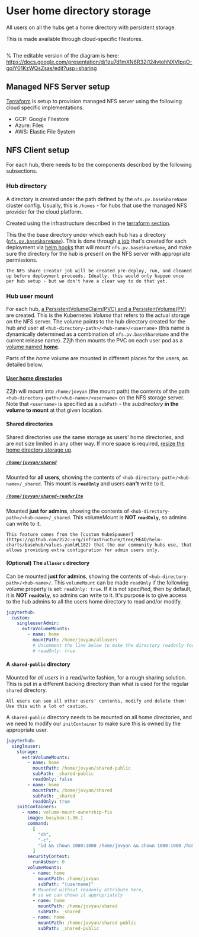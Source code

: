 # User home directory storage

All users on all the hubs get a home directory with persistent storage.

This is made available through cloud-specific filestores.

```{figure} ../../images/infrastructure-storage-layer.png
```

% The editable version of the diagram is here: https://docs.google.com/presentation/d/1zu7d1mXN6R32i124vtohNXVIpqO-goiY01KzWQsZsas/edit?usp=sharing

## Managed NFS Server setup

[Terraform](topic:terraform) is setup to provision managed NFS server using the following cloud specific implementations.

* GCP: Google Filestore
* Azure: Files
* AWS: Elastic File System

## NFS Client setup

For each hub, there needs to be the components described by the following subsections.

### Hub directory

A directory is created under the path defined by the `nfs.pv.baseShareName` cluster config.
Usually, this is `/homes` - for hubs that use the managed NFS provider for the cloud platform.

Created using the infrastructure described in the [terraform section](topic:terraform).


This the the base directory under which each hub has a directory ([`nfs.pv.baseShareName`](https://github.com/2i2c-org/infrastructure/tree/HEAD/helm-charts/basehub/values.yaml#L21)).
This is done through [a job](https://github.com/2i2c-org/infrastructure/tree/HEAD/helm-charts/basehub/templates/nfs-share-creator.yaml) that's created for each deployment via [helm hooks](https://helm.sh/docs/topics/charts_hooks/) that will mount `nfs.pv.baseShareName`, and make sure the directory for the hub is present on the NFS server with appropriate permissions.

  ```{note}
  The NFS share creator job will be created pre-deploy, run, and cleaned up before deployment proceeds. Ideally, this would only happen once per hub setup - but we don't have a clear way to do that yet.
  ```

### Hub user mount

For each hub, [a PersistentVolumeClaim(PVC) and a PersistentVolume(PV)](https://github.com/2i2c-org/infrastructure/tree/HEAD/helm-charts/basehub/templates/nfs.yaml) are created.
This is the Kubernetes *Volume* that refers to the actual storage on the NFS server.
The volume points to the hub directory created for the hub and user at `<hub-directory-path>/<hub-name>/<username>`
(this name is dynamically determined as a combination of `nfs.pv.baseShareName` and the current release name).
Z2jh then mounts the PVC on each user pod as a [volume named **home**](https://github.com/jupyterhub/zero-to-jupyterhub-k8s/tree/HEAD/jupyterhub/files/hub/jupyterhub_config.py#L277).

Parts of the *home* volume are mounted in different places for the users, as detailed below.

#### [User home directories](https://github.com/2i2c-org/infrastructure/blob/341b9408fc7a9a60ea81296d8a0e6eee85bd0498/helm-charts/basehub/values.yaml#L185-L187)

Z2jh will mount into `/home/jovyan` (the mount path) the contents of the path `<hub-directory-path>/<hub-name>/<username>` on the NFS storage server.
Note that `<username>` is specified as a `subPath` - the *subdirectory* **in the volume to mount** at that given location.

#### Shared directories

Shared directories use the same storage as users' home directories, and are
not size limited in any other way. If more space is required, [resize the
home directory storage up](https://infrastructure.2i2c.org/sre-guide/common-problems-solutions/#no-space-left-on-device-error).

##### [`/home/jovyan/shared`](https://github.com/2i2c-org/infrastructure/blob/341b9408fc7a9a60ea81296d8a0e6eee85bd0498/helm-charts/basehub/values.yaml#L271-L274)

Mounted for **all users**, showing the contents of `<hub-directory-path>/<hub-name>/_shared`.
This mount is **`readOnly`** and users **can't** write to it.

##### [`/home/jovyan/shared-readwrite`](https://github.com/2i2c-org/infrastructure/blob/341b9408fc7a9a60ea81296d8a0e6eee85bd0498/helm-charts/basehub/values.yaml#L66-L68)

Mounted **just for admins**, showing the contents of `<hub-directory-path>/<hub-name>/_shared`.
This volumeMount is **NOT `readOnly`**, so admins can write to it.

```{note}
This feature comes from the [custom KubeSpawner](https://github.com/2i2c-org/infrastructure/tree/HEAD/helm-charts/basehub/values.yaml#L182) that the our community hubs use, that allows providing extra configuration for admin users only.
```

#### (Optional) The `allusers` directory

Can be mounted **just for admins**, showing the contents of `<hub-directory-path>/<hub-name>/`.
This `volumeMount` can be made `readOnly` if the following volume property is set: `readOnly: true`.
If it is not specified, then by default, it is **NOT `readOnly`**, so admins can write to it.
It's purpose is to give access to the hub admins to all the users home directory to read and/or modify.

```yaml
jupyterhub:
  custom:
    singleuserAdmin:
      extraVolumeMounts:
        - name: home
          mountPath: /home/jovyan/allusers
          # Uncomment the line below to make the directory readonly for admins
          # readOnly: true
```

#### A `shared-public` directory

Mounted for *all users* in a read/write fashion, for a rough sharing solution.
This is put in a different backing directory than what is used for the regular `shared` directory.

```{warning}
All users can see all other users' contents, modify and delete them!
Use this with a lot of caution.
```

A `shared-public` directory needs to be mounted on all home directories, and we need to modify our `initContainer` to make sure this is owned by the appropriate user.

```yaml
jupyterhub:
  singleuser:
    storage:
      extraVolumeMounts:
        - name: home
          mountPath: /home/jovyan/shared-public
          subPath: _shared-public
          readOnly: false
        - name: home
          mountPath: /home/jovyan/shared
          subPath: _shared
          readOnly: true
    initContainers:
      - name: volume-mount-ownership-fix
        image: busybox:1.36.1
        command:
          [
            "sh",
            "-c",
            "id && chown 1000:1000 /home/jovyan && chown 1000:1000 /home/jovyan/shared && chown 1000:1000 /home/jovyan/shared-public && ls -lhd /home/jovyan ",
          ]
        securityContext:
          runAsUser: 0
        volumeMounts:
          - name: home
            mountPath: /home/jovyan
            subPath: "{username}"
          # Mounted without readonly attribute here,
          # so we can chown it appropriately
          - name: home
            mountPath: /home/jovyan/shared
            subPath: _shared
          - name: home
            mountPath: /home/jovyan/shared-public
            subPath: _shared-public
```
